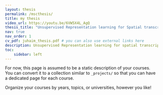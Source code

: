 ```yaml
---
layout: thesis
permalink: /mscthesis/
title: my thesis
video_url: https://youtu.be/6VW5X4L_AgQ
thesis_title: "Unsupervised Representation learning for Spatial transcriptomics"
nav: true
nav_order: 1
cv_pdf: juhaim_thesis.pdf # you can also use external links here
description: Unsupervised Representation learning for spatial transcriptomics
toc:
    sidebar: left
---
```


For now, this page is assumed to be a static description of your courses. You can convert it to a collection similar to `_projects/` so that you can have a dedicated page for each course.

Organize your courses by years, topics, or universities, however you like!
